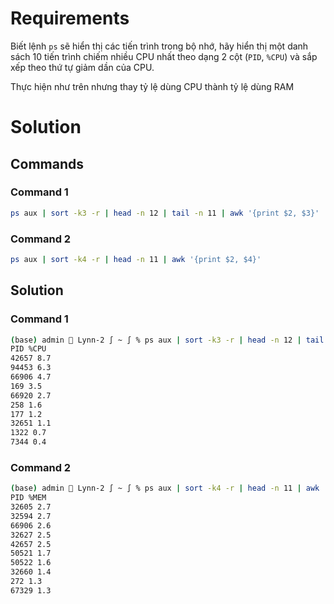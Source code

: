 <h1>Requirements</h1>

Biết lệnh `ps` sẽ hiển thị các tiến trình trong bộ nhớ, hãy hiển thị một danh sách 10 tiến trình chiếm nhiều CPU nhất theo dạng 2 cột (`PID`, `%CPU`) và sắp xếp theo thứ tự giảm dần của CPU.

Thực hiện như trên nhưng thay tỷ lệ dùng CPU thành tỷ lệ dùng RAM

<h1>Solution</h1>

<h2>Commands</h2>

<h3>Command 1</h3>

```sh
ps aux | sort -k3 -r | head -n 12 | tail -n 11 | awk '{print $2, $3}'
```

<h3>Command 2</h3>

```sh
ps aux | sort -k4 -r | head -n 11 | awk '{print $2, $4}'
```

<h2>Solution</h2>

<h3>Command 1</h3>

```sh
(base) admin  Lynn-2 ∫ ~ ∫ % ps aux | sort -k3 -r | head -n 12 | tail -n 11 | awk '{print $2, $3}'
PID %CPU
42657 8.7
94453 6.3
66906 4.7
169 3.5
66920 2.7
258 1.6
177 1.2
32651 1.1
1322 0.7
7344 0.4
```

<h3>Command 2</h3>

```sh
(base) admin  Lynn-2 ∫ ~ ∫ % ps aux | sort -k4 -r | head -n 11 | awk '{print $2, $4}'     
PID %MEM
32605 2.7
32594 2.7
66906 2.6
32627 2.5
42657 2.5
50521 1.7
50522 1.6
32660 1.4
272 1.3
67329 1.3
```
